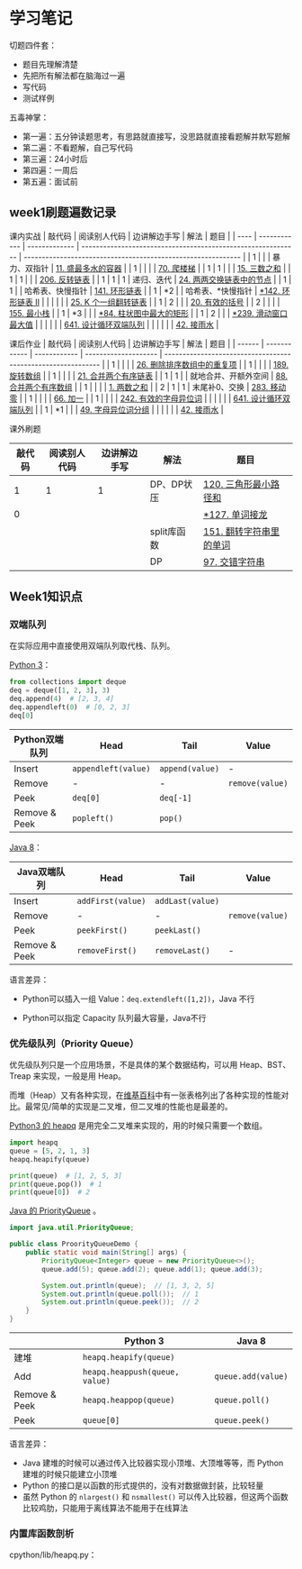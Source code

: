 # 学习笔记

切题四件套：

- 题目先理解清楚
- 先把所有解法都在脑海过一遍
- 写代码
- 测试样例

五毒神掌：

- 第一遍：五分钟读题思考，有思路就直接写，没思路就直接看题解并默写题解
- 第二遍：不看题解，自己写代码
- 第三遍：24小时后
- 第四遍：一周后
- 第五遍：面试前

## week1刷题遍数记录

课内实战
| 敲代码 | 阅读别人代码 | 边讲解边手写 | 解法          | 题目                                                         |
| ---- | ------------ | ------------- | ------------------------------------------------------------ | ------------------------------------------------------------ |
| 1    |     |              | 暴力、双指针  | [11. 盛最多水的容器](https://leetcode-cn.com/problems/container-with-most-water/) |
| 1    |     |              |               | [70. 爬楼梯](https://leetcode-cn.com/problems/climbing-stairs/) |
| 1    | 1   |              |               | [15. 三数之和](https://leetcode-cn.com/problems/3sum/)       |
| 1    | 1   |              |                  | [206. 反转链表](https://leetcode-cn.com/problems/reverse-linked-list/) |
| 1    | 1   | 1            | 递归、迭代       | [24. 两两交换链表中的节点](https://leetcode-cn.com/problems/swap-nodes-in-pairs/) |
| 1    | 1   |              | 哈希表、快慢指针 | [141. 环形链表](https://leetcode-cn.com/problems/linked-list-cycle/) |
| 1    | \*2 |              | 哈希表、\*快慢指针 | [\*142. 环形链表 II](https://leetcode-cn.com/problems/linked-list-cycle-ii/) |
|      |      |              |                  | [25. K 个一组翻转链表](https://leetcode-cn.com/problems/reverse-nodes-in-k-group/) |
| 1    | 2   |              |      | [20. 有效的括号](https://leetcode-cn.com/problems/valid-parentheses/) |
| 2    |     |              |      | [155. 最小栈](https://leetcode-cn.com/problems/min-stack/)   |
| 1    | \*3 |              |      | [\*84. 柱状图中最大的矩形](https://leetcode-cn.com/problems/largest-rectangle-in-histogram/) |
| 1    | 2   |              |      | [\*239. 滑动窗口最大值](https://leetcode-cn.com/problems/sliding-window-maximum/) |
|      |      |              |      | [641. 设计循环双端队列](https://leetcode-cn.com/problems/design-circular-deque/) |
|      |      |              |      | [42. 接雨水](https://leetcode-cn.com/problems/trapping-rain-water/) |

课后作业
| 敲代码 | 阅读别人代码 | 边讲解边手写 | 解法                 | 题目                                                         |
| ------ | ------------ | ------------ | -------------------- | ------------------------------------------------------------ |
| 1      |              |              |                      | [26. 删除排序数组中的重复项](https://leetcode-cn.com/problems/remove-duplicates-from-sorted-array/) |
| 1      |              |              |                      | [189. 旋转数组](https://leetcode-cn.com/problems/rotate-array/) |
| 1      |              |              |                      | [21. 合并两个有序链表](https://leetcode-cn.com/problems/merge-two-sorted-lists/) |
| 1      | 1            |              | 就地合并、开额外空间 | [88. 合并两个有序数组](https://leetcode-cn.com/problems/merge-sorted-array/) |
| 1      |              |              |               | [1. 两数之和](https://leetcode-cn.com/problems/two-sum/)     |
| 2      | 1            | 1            | 末尾补0、交换 | [283. 移动零](https://leetcode-cn.com/problems/move-zeroes/) |
| 1      |              |              |  | [66. 加一](https://leetcode-cn.com/problems/plus-one/) |
| 1      |              |              |  | [242. 有效的字母异位词](https://leetcode-cn.com/problems/valid-anagram/) |
|  | | | | [641. 设计循环双端队列](https://leetcode-cn.com/problems/design-circular-deque/) |
| 1 | \*1 | | | [49. 字母异位词分组](https://leetcode-cn.com/problems/group-anagrams/) |
|  |  | | | [42. 接雨水](https://leetcode-cn.com/problems/trapping-rain-water/) |

课外刷题

| 敲代码 | 阅读别人代码 | 边讲解边手写 | 解法        | 题目                                                         |
| ------ | ------------ | ------------ | ----------- | ------------------------------------------------------------ |
| 1      | 1            | 1            | DP、DP状压  | [120. 三角形最小路径和](https://leetcode-cn.com/problems/triangle/) |
| 0      |              |              |             | [\*127. 单词接龙](https://leetcode-cn.com/problems/word-ladder/) |
|        |              |              | split库函数 | [151. 翻转字符串里的单词](https://leetcode-cn.com/problems/reverse-words-in-a-string/) |
|        |              |              | DP          | [97. 交错字符串](https://leetcode-cn.com/problems/interleaving-string/) |

## Week1知识点

### 双端队列

在实际应用中直接使用双端队列取代栈、队列。

[Python 3](https://docs.python.org/3/library/collections.html#collections.deque)：

```python
from collections import deque
deq = deque([1, 2, 3], 3)
deq.append(4)  # [2, 3, 4]
deq.appendleft(0)  # [0, 2, 3]
deq[0]
```

| Python双端队列 | Head                | Tail            | Value           |
| -------------- | ------------------- | --------------- | --------------- |
| Insert         | `appendleft(value)` | `append(value)` | -               |
| Remove         | -                   | -               | `remove(value)` |
| Peek           | `deq[0]`            | `deq[-1]`       |                 |
| Remove & Peek  | `popleft()`         | `pop()`         |                 |

[Java 8](https://docs.oracle.com/javase/8/docs/api/java/util/Deque.html)：

| Java双端队列  | Head              | Tail             | Value           |
| ------------- | ----------------- | ---------------- | --------------- |
| Insert        | `addFirst(value)` | `addLast(value)` |                 |
| Remove        | -                 | -                | `remove(value)` |
| Peek          | `peekFirst()`     | `peekLast()`     |                 |
| Remove & Peek | `removeFirst()`   | `removeLast()`   | -               |

语言差异：

- Python可以插入一组 Value：`deq.extendleft([1,2])`，Java 不行

- Python可以指定 Capacity 队列最大容量，Java不行

### 优先级队列（Priority Queue）

优先级队列只是一个应用场景，不是具体的某个数据结构，可以用 Heap、BST、Treap 来实现，一般是用 Heap。

而堆（Heap）又有各种实现，在[维基百科](https://en.wikipedia.org/wiki/Heap_(data_structure))中有一张表格列出了各种实现的性能对比。最常见/简单的实现是二叉堆，但二叉堆的性能也是最差的。

[Python3 的 heapq](https://docs.python.org/3/library/heapq.html) 是用完全二叉堆来实现的，用的时候只需要一个数组。

```python
import heapq
queue = [5, 2, 1, 3]
heapq.heapify(queue)

print(queue)  # [1, 2, 5, 3]
print(queue.pop())  # 1
print(queue[0])  # 2
```

[Java 的 PriorityQueue](https://docs.oracle.com/javase/10/docs/api/java/util/PriorityQueue.html) 。

```java
import java.util.PriorityQueue;

public class ProorityQueueDemo {
    public static void main(String[] args) {
        PriorityQueue<Integer> queue = new PriorityQueue<>();
        queue.add(5); queue.add(2); queue.add(1); queue.add(3);

        System.out.println(queue);  // [1, 3, 2, 5]
        System.out.println(queue.poll());  // 1
        System.out.println(queue.peek());  // 2
    }
}
```

|               | Python 3                       | Java 8             |
| ------------- | ------------------------------ | ------------------ |
| 建堆          | `heapq.heapify(queue)`         |                    |
| Add           | `heapq.heappush(queue, value)` | `queue.add(value)` |
| Remove & Peek | `heapq.heappop(queue)`         | `queue.poll()`     |
| Peek          | `queue[0]`                     | `queue.peek()`     |


语言差异：
- Java 建堆的时候可以通过传入比较器实现小顶堆、大顶堆等等，而 Python 建堆的时候只能建立小顶堆
- Python 的接口是以函数的形式提供的，没有对数据做封装，比较轻量
- 虽然 Python 的 `nlargest()` 和 `nsmallest()` 可以传入比较器，但这两个函数比较鸡肋，只能用于离线算法不能用于在线算法

### 内置库函数剖析

cpython/lib/heapq.py：



